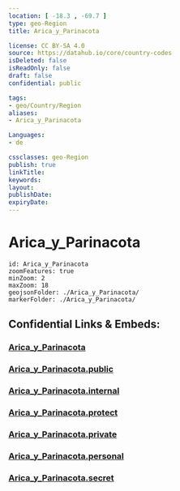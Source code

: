```yaml
---
location: [ -18.3 , -69.7 ] 
type: geo-Region
title: Arica_y_Parinacota

license: CC BY-SA 4.0
source: https://datahub.io/core/country-codes
isDeleted: false
isReadOnly: false
draft: false
confidential: public

tags:
- geo/Country/Region
aliases:
- Arica_y_Parinacota

Languages:
- de

cssclasses: geo-Region
publish: true
linkTitle: 
keywords: 
layout: 
publishDate: 
expiryDate: 
---
```


# Arica_y_Parinacota

```leaflet
id: Arica_y_Parinacota
zoomFeatures: true 
minZoom: 2 
maxZoom: 18
geojsonFolder: ./Arica_y_Parinacota/
markerFolder: ./Arica_y_Parinacota/
```


## Confidential Links & Embeds: 

### [Arica_y_Parinacota](/_Standards/Earth/Continent/America~South/Chile/regions~Chile/Arica_y_Parinacota.md) 

### [Arica_y_Parinacota.public](/_public/Earth/Continent/America~South/Chile/regions~Chile/Arica_y_Parinacota.public.md) 

### [Arica_y_Parinacota.internal](/_internal/Earth/Continent/America~South/Chile/regions~Chile/Arica_y_Parinacota.internal.md) 

### [Arica_y_Parinacota.protect](/_protect/Earth/Continent/America~South/Chile/regions~Chile/Arica_y_Parinacota.protect.md) 

### [Arica_y_Parinacota.private](/_private/Earth/Continent/America~South/Chile/regions~Chile/Arica_y_Parinacota.private.md) 

### [Arica_y_Parinacota.personal](/_personal/Earth/Continent/America~South/Chile/regions~Chile/Arica_y_Parinacota.personal.md) 

### [Arica_y_Parinacota.secret](/_secret/Earth/Continent/America~South/Chile/regions~Chile/Arica_y_Parinacota.secret.md)

